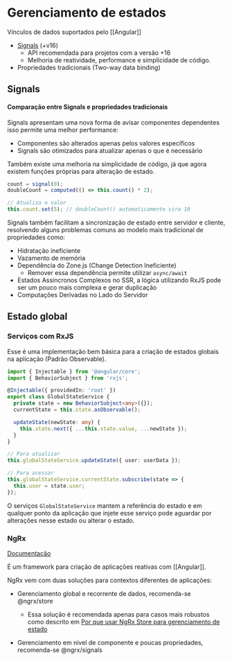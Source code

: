 # Gerenciamento de estados

Vínculos de dados suportados pelo [[Angular]]

- [Signals](https://angular.dev/guide/signals) (+v16)
	- API recomendada para projetos com a versão +16
	- Melhoria de reatividade, performance e simplicidade de código.
- Propriedades tradicionais (Two-way data binding)

## Signals

#### Comparação entre Signals e propriedades tradicionais

Signals apresentam uma nova forma de avisar componentes dependentes isso permite uma melhor performance:

- Componentes são alterados apenas pelos valores específicos
- Signals são otimizados para atualizar apenas o que é necessário

Também existe uma melhoria na simplicidade de código, já que agora existem funções próprias para alteração de estado.

```ts
count = signal(0);
doubleCount = computed(() => this.count() * 2);

// Atualiza o valor
this.count.set(5); // doubleCount() automaticamente vira 10
```

Signals também facilitam a sincronização de estado entre servidor e cliente, resolvendo alguns problemas comuns ao modelo mais tradicional de propriedades como:

- Hidratação ineficiente
- Vazamento de memória
- Dependência do Zone.js (Change Detection Ineficiente)
	- Remover essa dependência permite utilizar `async/await`
- Estados Assíncronos Complexos no SSR, a lógica utilizando RxJS pode ser um pouco mais complexa e gerar duplicação
- Computações Derivadas no Lado do Servidor

## Estado global

### Serviços com RxJS

Esse é uma implementação bem básica para a criação de estados globais na aplicação (Padrão Observable).

```ts
import { Injectable } from '@angular/core';
import { BehaviorSubject } from 'rxjs';

@Injectable({ providedIn: 'root' })
export class GlobalStateService {
  private state = new BehaviorSubject<any>({});
  currentState = this.state.asObservable();

  updateState(newState: any) {
    this.state.next({ ...this.state.value, ...newState });
  }
}

// Para atualizar
this.globalStateService.updateState({ user: userData });

// Para acessar
this.globalStateService.currentState.subscribe(state => {
  this.user = state.user;
});
```

O serviços `GlobalStateService` mantem a referência do estado e em qualquer ponto da aplicação que injete esse serviço pode aguardar por alterações nesse estado ou alterar o estado.

### NgRx

[Documentação](https://ngrx.io/docs)

É um framework para criação de aplicações reativas com [[Angular]].

NgRx vem com duas soluções para contextos diferentes de aplicações:

- Gerenciamento global e recorrente de dados, recomenda-se @ngrx/store
	- Essa solução é recomendada apenas para casos mais robustos como descrito em [Por que usar NgRx Store para gerenciamento de estado](https://ngrx.io/guide/store/why)

- Gerenciamento em nível de componente e poucas propriedades, recomenda-se @ngrx/signals